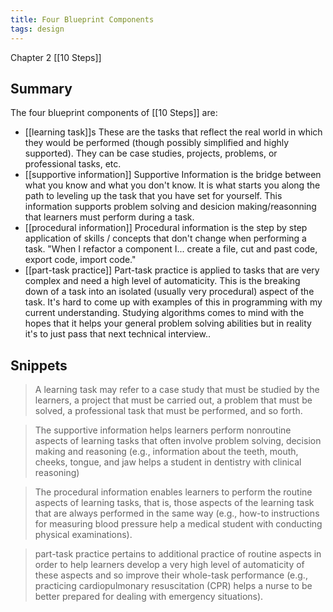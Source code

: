 ```yaml
---
title: Four Blueprint Components
tags: design
---
```


Chapter 2 [[10 Steps]]

## Summary

The four blueprint components of [[10 Steps]] are:

- [[learning task]]s 
  These are the tasks that reflect the real world in which they would be performed (though possibly simplified and highly supported). They can be case studies, projects, problems, or professional tasks, etc.
- [[supportive information]]
  Supportive Information is the bridge between what you know and what you don't know. It is what starts you along the path to leveling up the task that you have set for yourself. This information supports problem solving and desicion making/reasonning that learners must perform during a task.
- [[procedural information]]
  Procedural information is the step by step application of skills / concepts that don't change when performing a task. "When I refactor a component I... create a file, cut and past code, export code, import code."
- [[part-task practice]]
  Part-task practice is applied to tasks that are very complex and need a high level of automaticity. This is the breaking down of a task into an isolated (usually very procedural) aspect of the task. It's hard to come up with examples of this in programming with my current understanding. Studying algorithms comes to mind with the hopes that it helps your general problem solving abilities but in reality it's to just pass that next technical interview..


## Snippets

> A learning task may refer to a case study that must be studied by the learners, a project that must be carried out, a problem that must be solved, a professional task that must be performed, and so forth. 

> The supportive information helps learners perform nonroutine aspects of learning tasks that often involve problem solving, decision making and reasoning (e.g., information about the teeth, mouth, cheeks, tongue, and jaw helps a student in dentistry with clinical reasoning)

> The procedural information enables learners to perform the routine aspects of learning tasks, that is, those aspects of the learning task that are always performed in the same way (e.g., how-to instructions for measuring blood pressure help a medical student with conducting physical examinations). 

> part-task practice pertains to additional practice of routine aspects in order to help learners develop a very high level of automaticity of these aspects and so improve their whole-task performance (e.g., practicing cardiopulmonary resuscitation (CPR) helps a nurse to be better prepared for dealing with emergency situations).
